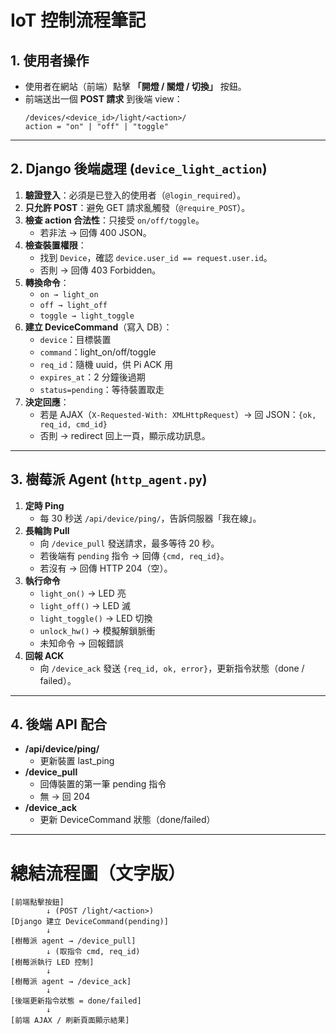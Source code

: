 <!-- markdownlint-disable -->

# IoT 控制流程筆記

## 1. 使用者操作

- 使用者在網站（前端）點擊 **「開燈 / 關燈 / 切換」** 按鈕。
- 前端送出一個 **POST 請求** 到後端 view：
  ```
  /devices/<device_id>/light/<action>/
  action = "on" | "off" | "toggle"
  ```

---

## 2. Django 後端處理 (`device_light_action`)

1. **驗證登入**：必須是已登入的使用者（`@login_required`）。
2. **只允許 POST**：避免 GET 請求亂觸發（`@require_POST`）。
3. **檢查 action 合法性**：只接受 `on/off/toggle`。
   - 若非法 → 回傳 400 JSON。
4. **檢查裝置權限**：
   - 找到 `Device`，確認 `device.user_id == request.user.id`。
   - 否則 → 回傳 403 Forbidden。
5. **轉換命令**：
   - `on → light_on`
   - `off → light_off`
   - `toggle → light_toggle`
6. **建立 DeviceCommand**（寫入 DB）：
   - `device`：目標裝置
   - `command`：light_on/off/toggle
   - `req_id`：隨機 uuid，供 Pi ACK 用
   - `expires_at`：2 分鐘後過期
   - `status=pending`：等待裝置取走
7. **決定回應**：
   - 若是 AJAX（`X-Requested-With: XMLHttpRequest`）→ 回 JSON：`{ok, req_id, cmd_id}`
   - 否則 → redirect 回上一頁，顯示成功訊息。

---

## 3. 樹莓派 Agent (`http_agent.py`)

1. **定時 Ping**
   - 每 30 秒送 `/api/device/ping/`，告訴伺服器「我在線」。
2. **長輪詢 Pull**
   - 向 `/device_pull` 發送請求，最多等待 20 秒。
   - 若後端有 `pending` 指令 → 回傳 `{cmd, req_id}`。
   - 若沒有 → 回傳 HTTP 204（空）。
3. **執行命令**
   - `light_on()` → LED 亮
   - `light_off()` → LED 滅
   - `light_toggle()` → LED 切換
   - `unlock_hw()` → 模擬解鎖脈衝
   - 未知命令 → 回報錯誤
4. **回報 ACK**
   - 向 `/device_ack` 發送 `{req_id, ok, error}`，更新指令狀態（done / failed）。

---

## 4. 後端 API 配合

- **/api/device/ping/**
  - 更新裝置 last_ping
- **/device_pull**
  - 回傳裝置的第一筆 pending 指令
  - 無 → 回 204
- **/device_ack**
  - 更新 DeviceCommand 狀態（done/failed）

---

# 總結流程圖（文字版）

```
[前端點擊按鈕]
        ↓ (POST /light/<action>)
[Django 建立 DeviceCommand(pending)]
        ↓
[樹莓派 agent → /device_pull]
        ↓ (取指令 cmd, req_id)
[樹莓派執行 LED 控制]
        ↓
[樹莓派 agent → /device_ack]
        ↓
[後端更新指令狀態 = done/failed]
        ↓
[前端 AJAX / 刷新頁面顯示結果]
```
